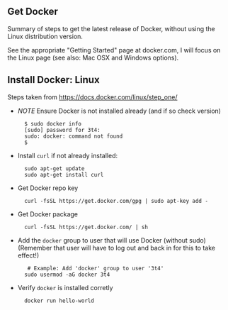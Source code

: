 Get Docker
----------

Summary of steps to get the latest release of Docker, without using the
Linux distribution version.

See the appropriate "Getting Started" page at docker.com, I will focus
on the Linux page (see also: Mac OSX and Windows options).

Install Docker: Linux 
---------------------

Steps taken from https://docs.docker.com/linux/step_one/

 - *NOTE* Ensure Docker is not installed already (and if so check version)

   ```
     $ sudo docker info
     [sudo] password for 3t4: 
     sudo: docker: command not found
     $ 
   ```

 - Install ```curl``` if not already installed:

   ```
     sudo apt-get update
     sudo apt-get install curl
   ```

 - Get Docker repo key

   ```
     curl -fsSL https://get.docker.com/gpg | sudo apt-key add -
   ```

 - Get Docker package

   ```
     curl -fsSL https://get.docker.com/ | sh
   ```

 - Add the ```docker``` group to user that will use Docker (without sudo)
   (Remember that user will have to log out and back in for this to take effect!)
      
   ```
      # Example: Add 'docker' group to user '3t4'
     sudo usermod -aG docker 3t4
   ```

 - Verify ```docker``` is installed corretly

   ```
     docker run hello-world
   ```

